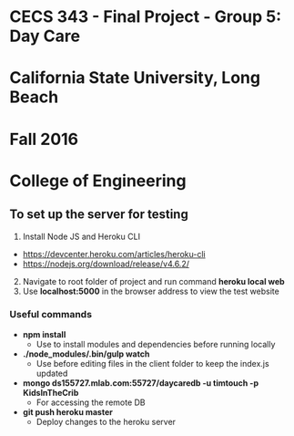 # CECS 343 - Final Project - Group 5: Day Care

# California State University, Long Beach
# Fall 2016
# College of Engineering

## To set up the server for testing
1. Install Node JS and Heroku CLI
 * https://devcenter.heroku.com/articles/heroku-cli
 * https://nodejs.org/download/release/v4.6.2/
2. Navigate to root folder of project and run command **heroku local web**
3. Use **localhost:5000** in the browser address to view the test website

### Useful commands
* **npm install**
  * Use to install modules and dependencies before running locally
* **./node_modules/.bin/gulp watch**
  * Use before editing files in the client folder to keep the index.js updated
* **mongo ds155727.mlab.com:55727/daycaredb -u timtouch -p KidsInTheCrib**
  * For accessing the remote DB
* **git push heroku master**
  * Deploy changes to the heroku server
